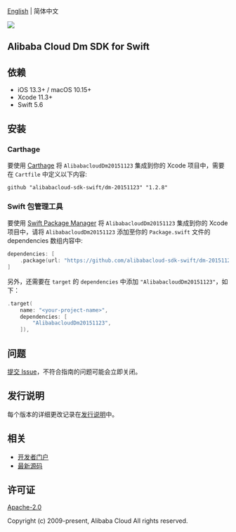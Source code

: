 [English](README.md) | 简体中文

![](https://aliyunsdk-pages.alicdn.com/icons/AlibabaCloud.svg)

## Alibaba Cloud Dm SDK for Swift

## 依赖

- iOS 13.3+ / macOS 10.15+
- Xcode 11.3+
- Swift 5.6

## 安装

### Carthage

要使用 [Carthage](https://github.com/Carthage/Carthage) 将 `AlibabacloudDm20151123` 集成到你的 Xcode 项目中，需要在 `Cartfile` 中定义以下内容:

```ogdl
github "alibabacloud-sdk-swift/dm-20151123" "1.2.8"
```

### Swift 包管理工具

要使用 [Swift Package Manager](https://swift.org/package-manager/) 将 `AlibabacloudDm20151123` 集成到你的 Xcode 项目中，请将 `AlibabacloudDm20151123` 添加至你的 `Package.swift` 文件的 dependencies 数组内容中:

```swift
dependencies: [
    .package(url: "https://github.com/alibabacloud-sdk-swift/dm-20151123.git", from: "1.2.8")
]
```

另外，还需要在 `target` 的 `dependencies` 中添加 `"AlibabacloudDm20151123"`，如下：

```swift
.target(
    name: "<your-project-name>",
    dependencies: [
        "AlibabacloudDm20151123",
    ]),
```

## 问题

[提交 Issue](https://github.com/alibabacloud-sdk-swift/dm-20151123/issues/new)，不符合指南的问题可能会立即关闭。

## 发行说明

每个版本的详细更改记录在[发行说明](./ChangeLog.txt)中。

## 相关

* [开发者门户](https://next.api.aliyun.com/home)
* [最新源码](https://github.com/alibabacloud-sdk-swift/dm-20151123)

## 许可证

[Apache-2.0](http://www.apache.org/licenses/LICENSE-2.0)

Copyright (c) 2009-present, Alibaba Cloud All rights reserved.
